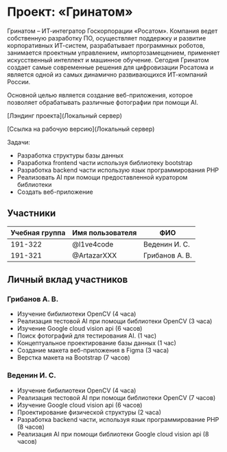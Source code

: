 # Проект: «Гринатом»

Гринатом – ИТ-интегратор Госкорпорации «Росатом». Компания ведет собственную разработку ПО, осуществляет поддержку и развитие корпоративных ИТ-систем, разрабатывает программных роботов, занимается проектным управлением, импортозамещением, применяет искусственный интеллект и машинное обучение. Сегодня Гринатом создает самые современные решения для цифровизации Росатома и является одной из самых динамично развивающихся ИТ-компаний России.

Основной целью является создание веб-приложения, которое позволяет обрабатывать различные фотографии
при помощи AI.

[Лэндинг проекта](Локальный сервер)

[Ссылка на рабочую версию](Локальный сервер)

Задачи:
 - Разработка структуры базы данных
 - Разработка frontend части используя библиотеку bootstrap
 - Разработка backend части использую язык программирования PHP
 - Реализовать AI при помощи предоставленной куратором библиотеки
 - Создать веб-приложение


## Участники

| Учебная группа | Имя пользователя | ФИО                      |
|----------------|------------------|--------------------------|
| 191-322       | @l1ve4code        | Веденин И. С.         |
| 191-321       | @ArtazarXXX        | Грибанов А. В.        |

## Личный вклад участников

### Грибанов А. В.
- Изучение бибилиотеки OpenCV (4 часа)
- Реализация тестовой AI при помощи  библиотеки OpenCV (3 часа)
- Изучение Google cloud vision api (6 часов)
- Поиск фотографий для тестирования AI. (1 час)
- Концептуальное проектирование базы данных (1 час)
- Создание макета веб-приложения в Figma (3 часа)
- Верстка макета на Bootstrap (7 часов)

### Веденин И. С.
- Изучение бибилиотеки OpenCV (4 часа)
- Реализация тестовой AI при помощи  библиотеки OpenCV (7 часов)
- Изучение Google cloud vision api (6 часов)
- Проектирование физической структуры (2 часа)
- Разработка backend части, используя язык программирование PHP (8 часов)
- Реализация AI при помощи  библиотеки Google cloud vision api (8 часов)